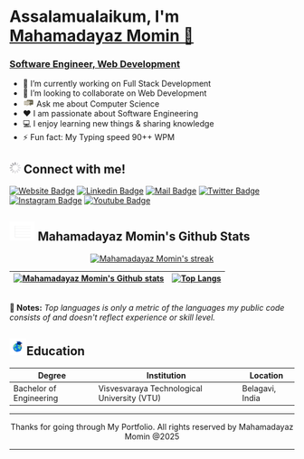 <h1> Assalamualaikum, I'm  <a href="https://mahamadayazmomin.github.io/Ayaz-Portfolio">Mahamadayaz Momin 👋</a> </h1>

<h3><a href="https://mahamadayazmomin.github.io/Ayaz-Portfolio">Software Engineer, Web Development </a></h3> 

-   🔭 I’m currently working on Full Stack Development 
-   👯 I’m looking to collaborate on Web Development
-   <img alt="Message Me" src="./assets/message.gif" width="20"> Ask me about Computer Science
-   ❤️ I am passionate about Software Engineering
-   💻 I enjoy learning new things & sharing knowledge
-   ⚡ Fun fact: My Typing speed 90++ WPM

##  <img alt="Loading Gif" src="./assets/loadig.gif" width="20"/>   Connect with me! <br>

[![Website Badge](https://img.shields.io/badge/WebSite-000000?style=for-the-badge&logo=WebStorm&logoColor=white)](https://mahamadayazmomin.github.io/Ayaz-Portfolio)
[![Linkedin Badge](https://img.shields.io/badge/LinkedIn-0077B5?style=for-the-badge&logo=linkedin&logoColor=white)](https://www.linkedin.com/in/mahamadayaz-momin)
[![Mail Badge](https://img.shields.io/badge/Gmail-D14836?style=for-the-badge&logo=gmail&logoColor=white)](mailto:m.mahamadayaz@gmail.com)
[![Twitter Badge](https://img.shields.io/badge/Twitter-1DA1F2?style=for-the-badge&logo=twitter&logoColor=white)](https://x.com/Mahamadayaz033)
[![Instagram Badge](https://img.shields.io/badge/Instagram-E4405F?style=for-the-badge&logo=instagram&logoColor=white)](https://www.instagram.com/er_mdayaz)
[![Youtube Badge](https://img.shields.io/badge/YouTube-FF0000?style=for-the-badge&logo=youtube&logoColor=white)](https://www.youtube.com/@MDAyazOfficial)

## <img src="./assets/chart.gif" width="45"> Mahamadayaz Momin's Github Stats 
<p align="center">
<a href="https://github.com/mahamadayazmomin/github-readme-streak-stats">
<img title="🔥 Get streak stats for your profile at git.io/streak-stats" alt="Mahamadayaz Momin's streak" src="https://github-readme-streak-stats.herokuapp.com/?user=mahamadayazmomin&theme=black-ice&hide_border=true&stroke=0000&background=060A0CD0"/></a>

</p>

| [![Mahamadayaz Momin's Github stats](https://github-readme-stats.vercel.app/api?username=mahamadayazmomin&theme=react&show_icons=true&hide=prs&hide_border=true&bg_color=0D1117)](https://mahamadayazmomin.github.io/Ayaz-Portfolio) | [![Top Langs](https://github-readme-stats.vercel.app/api/top-langs/?username=mahamadayazmomin&layout=compact&theme=react&color=5BCDEC&hide_border=true&bg_color=0D1117)](https://mahamadayazmomin.github.io/Ayaz-Portfolio) |
| --------------------------------------------------------------------------------------------------------------------------------------------------------------------------------------------------------------------------- | --------------------------------------------------------------------------------------------------------------------------------------------------------------------------------------------------------------- |

<br/>
<b>📓 Notes:</b> <i>Top languages is only a metric of the languages my public code consists of and doesn't reflect experience or skill level.</i>
<br/>

<!-- education section starts here  -->
## <img src="./assets/edu-icon.gif" width="30">Education

| **Degree**                                    | **Institution**                               | **Location**         |
|-----------------------------------------------|-----------------------------------------------|----------------------|
| Bachelor of Engineering                       | Visvesvaraya Technological University (VTU)   | Belagavi, India      |

<!-- education section ends here  -->

<!-- <img src="./assets/line.gif"> -->
<hr/>
<p align="center">Thanks for going through My Portfolio. All rights reserved by Mahamadayaz Momin @2025</p>
<hr/>

<!-- <img src="./assets/line.gif"> -->
